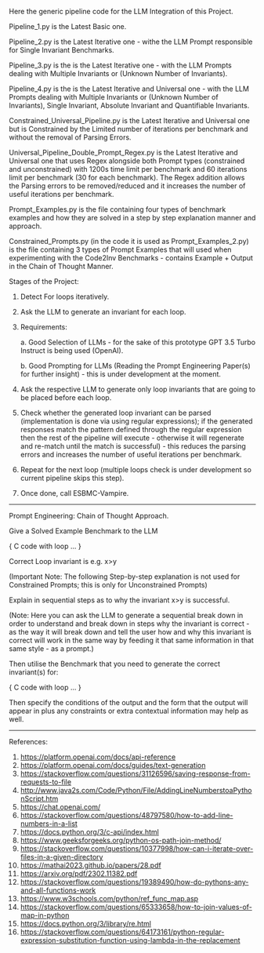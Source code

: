 Here the generic pipeline code for the LLM Integration of this Project. 


Pipeline_1.py is the Latest Basic one.


Pipeline_2.py is the Latest Iterative one - withe the LLM Prompt responsible for Single Invariant Benchmarks.


Pipeline_3.py is the is the Latest Iterative one - with the LLM Prompts dealing with Multiple Invariants or (Unknown Number of Invariants).


Pipeline_4.py is the is the Latest Iterative and Universal one - with the LLM Prompts dealing with Multiple Invariants or (Unknown Number of Invariants), Single Invariant, Absolute Invariant and Quantifiable Invariants.


Constrained_Universal_Pipeline.py is the Latest Iterative and Universal one but is Constrained by the Limited number of iterations per benchmark and without the removal of Parsing Errors. 


Universal_Pipeline_Double_Prompt_Regex.py is the Latest Iterative and Universal one that uses Regex alongside both Prompt types (constrained and unconstrained) with 1200s time limit per benchmark and 60 iterations limit per benchmark (30 for each benchmark). The Regex addition allows the Parsing errors to be removed/reduced and it increases the number of useful iterations per benchmark.


Prompt_Examples.py is the file containing four types of benchmark examples and how they are solved in a step by step explanation manner and approach.


Constrained_Prompts.py (in the code it is used as Prompt_Examples_2.py) is the file containing 3 types of Prompt Examples that will used when experimenting with the Code2Inv Benchmarks - contains Example + Output in the Chain of Thought Manner.


Stages of the Project: 

1. Detect For loops iteratively.
2. Ask the LLM to generate an invariant for each loop. 
3. Requirements:


   a. Good Selection of LLMs - for the sake of this prototype GPT 3.5 Turbo Instruct is being used (OpenAI).



   b. Good Prompting for LLMs (Reading the Prompt Engineering Paper(s) for further insight) - this is under development at the moment.
   
5. Ask the respective LLM to generate only loop invariants that are going to be placed before each loop.
6. Check whether the generated loop invariant can be parsed (implementation is done via using regular expressions); if the generated responses match the pattern defined through the regular expression then the rest of the pipeline will execute - otherwise it will regenerate and re-match until the match is successful) - this reduces the parsing errors and increases the number of useful iterations per benchmark.
7. Repeat for the next loop (multiple loops check is under development so current pipeline skips this step).
8. Once done, call ESBMC-Vampire.

---------------------------------------------------------------------------------------------------------------------------------------
Prompt Engineering: Chain of Thought Approach.

Give a Solved Example Benchmark to the LLM 

{
 C code with loop ...
} 

Correct Loop invariant is e.g. x>y

(Important Note: The following Step-by-step explanation is not used for Constrained Prompts; this is only for Unconstrained Prompts)

Explain in sequential steps as to why the invariant x>y is successful. 

(Note: Here you can ask the LLM to generate a sequential break down in order to understand and break down in steps why the invariant is correct - as the way it will break down and tell the user how and why this invariant is correct will work in the same way by feeding it that same information in that same style - as a prompt.) 

Then utilise the Benchmark that you need to generate the correct invariant(s) for:

{
   C code with loop ...
}

Then specify the conditions of the output and the form that the output will appear in plus any constraints or extra contextual information may help as well.



---------------------------------------------------------------------------------------------------------------------------------------

References: 

1. https://platform.openai.com/docs/api-reference
2. https://platform.openai.com/docs/guides/text-generation
3. https://stackoverflow.com/questions/31126596/saving-response-from-requests-to-file
4. http://www.java2s.com/Code/Python/File/AddingLineNumberstoaPythonScript.htm
5. https://chat.openai.com/
6. https://stackoverflow.com/questions/48797580/how-to-add-line-numbers-in-a-list
7. https://docs.python.org/3/c-api/index.html
8. https://www.geeksforgeeks.org/python-os-path-join-method/
9. https://stackoverflow.com/questions/10377998/how-can-i-iterate-over-files-in-a-given-directory
10. https://mathai2023.github.io/papers/28.pdf
11. https://arxiv.org/pdf/2302.11382.pdf
12. https://stackoverflow.com/questions/19389490/how-do-pythons-any-and-all-functions-work
13. https://www.w3schools.com/python/ref_func_map.asp
14. https://stackoverflow.com/questions/65333658/how-to-join-values-of-map-in-python
15. https://docs.python.org/3/library/re.html
16. https://stackoverflow.com/questions/64173161/python-regular-expression-substitution-function-using-lambda-in-the-replacement
